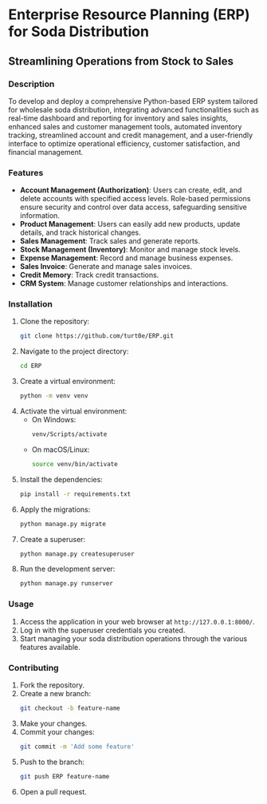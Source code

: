 # Enterprise Resource Planning (ERP) for Soda Distribution

## Streamlining Operations from Stock to Sales

### Description
To develop and deploy a comprehensive Python-based ERP system tailored for wholesale soda distribution, integrating advanced functionalities such as real-time dashboard and reporting for inventory and sales insights, enhanced sales and customer management tools, automated inventory tracking, streamlined account and credit management, and a user-friendly interface to optimize operational efficiency, customer satisfaction, and financial management.

### Features
- **Account Management (Authorization)**: Users can create, edit, and delete accounts with specified access levels. Role-based permissions ensure security and control over data access, safeguarding sensitive information.
- **Product Management**: Users can easily add new products, update details, and track historical changes.
- **Sales Management**: Track sales and generate reports.
- **Stock Management (Inventory)**: Monitor and manage stock levels.
- **Expense Management**: Record and manage business expenses.
- **Sales Invoice**: Generate and manage sales invoices.
- **Credit Memory**: Track credit transactions.
- **CRM System**: Manage customer relationships and interactions.

### Installation
1. Clone the repository:
    ```bash
    git clone https://github.com/turt0e/ERP.git
    ```
2. Navigate to the project directory:
    ```bash
    cd ERP 
    ```
3. Create a virtual environment:
    ```bash
    python -m venv venv
    ```
4. Activate the virtual environment:
    - On Windows:
        ```bash
        venv/Scripts/activate
        ```
    - On macOS/Linux:
        ```bash
        source venv/bin/activate
        ```
5. Install the dependencies:
    ```bash
    pip install -r requirements.txt
    ```
6. Apply the migrations:
    ```bash
    python manage.py migrate
    ```
7. Create a superuser:
    ```bash
    python manage.py createsuperuser
    ```
8. Run the development server:
    ```bash
    python manage.py runserver
    ```

### Usage
1. Access the application in your web browser at `http://127.0.0.1:8000/`.
2. Log in with the superuser credentials you created.
3. Start managing your soda distribution operations through the various features available.

### Contributing
1. Fork the repository.
2. Create a new branch:
    ```bash
    git checkout -b feature-name
    ```
3. Make your changes.
4. Commit your changes:
    ```bash
    git commit -m 'Add some feature'
    ```
5. Push to the branch:
    ```bash
    git push ERP feature-name
    ```
6. Open a pull request.
